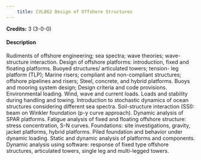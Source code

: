 ```yaml
---
    title: CVL862 Design of Offshore Structures
---
```

**Credits:** 3 (3-0-0)



#### Description 
Rudiments of offshore engineering; sea spectra; wave theories; wave- structure interaction. Design of offshore platforms: introduction, fixed and floating platforms. Buoyed structures/ articulated towers; tension- leg platform (TLP); Marine risers; compliant and non-compliant structures; offshore pipelines and risers; Steel, concrete, and hybrid platforms. Buoys and mooring system design; Design criteria and code provisions. Environmental loading. Wind, wave and current loads. Loads and stability during handling and towing. Introduction to stochastic dynamics of ocean structures considering different sea spectra. Soil-structure interaction (SSI): beam on Winkler foundation (p-y curve approach). Dynamic analysis of SPAR platforms. Fatigue analysis of fixed and floating offshore structure: stress concentration, S-N curves. Foundations: site investigations, gravity, jacket platforms, hybrid platforms. Piled foundation and behavior under dynamic loading. Static and dynamic analysis of platforms and components. Dynamic analysis using software: response of fixed type offshore structures, articulated towers, single leg and multi-legged towers.